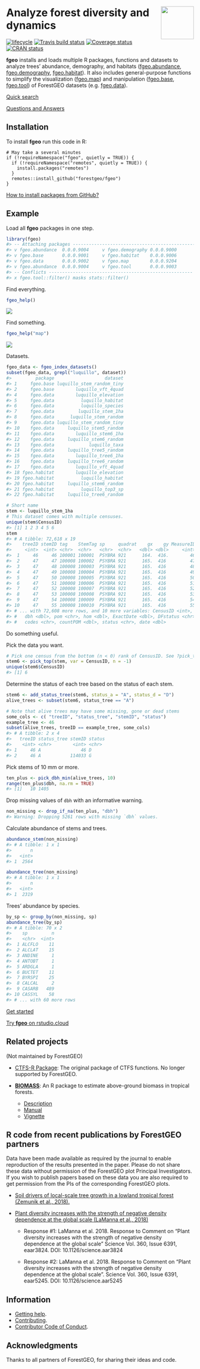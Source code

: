 
<!-- README.md is generated from README.Rmd. Please edit that file -->

# <img src="https://i.imgur.com/vTLlhbp.png" align="right" height=88 /> Analyze forest diversity and dynamics

[![lifecycle](https://img.shields.io/badge/lifecycle-experimental-orange.svg)](https://www.tidyverse.org/lifecycle/#experimental)
[![Travis build
status](https://travis-ci.org/forestgeo/fgeo.svg?branch=master)](https://travis-ci.org/forestgeo/fgeo)
[![Coverage
status](https://coveralls.io/repos/github/forestgeo/fgeo/badge.svg)](https://coveralls.io/r/forestgeo/fgeo?branch=master)
[![CRAN
status](https://www.r-pkg.org/badges/version/fgeo)](https://cran.r-project.org/package=fgeo)

**fgeo** installs and loads multiple R packages, functions and datasets
to analyze trees’ abundance, demography, and habitats
(<a href=https://forestgeo.github.io/fgeo.abundance>fgeo.abundance</a>,
<a href=https://forestgeo.github.io/fgeo.demography>fgeo.demography</a>,
<a href=https://forestgeo.github.io/fgeo.habitat>fgeo.habitat</a>). It
also includes general-purpose functions to simplify the visualization
(<a href=https://forestgeo.github.io/fgeo.map>fgeo.map</a>) and
manipulation
(<a href=https://forestgeo.github.io/fgeo.base>fgeo.base</a>,
<a href=https://forestgeo.github.io/fgeo.tool>fgeo.tool</a>) of
ForestGEO datasets (e.g.
<a href=https://forestgeo.github.io/fgeo.data>fgeo.data</a>).

[Quick
search](https://forestgeo.github.io/fgeo/articles/quick-search.html)

[Questions and
Answers](https://forestgeo.github.io/fgeo/articles/questions-and-answers.html)

## Installation

To install **fgeo** run this code in R:

    # May take a several minutes
    if (!requireNamespace("fgeo", quietly = TRUE)) {
      if (!requireNamespace("remotes", quietly = TRUE)) {
        install.packages("remotes")
      }
      remotes::install_github("forestgeo/fgeo")
    }

[How to install packages from GitHub?](https://goo.gl/dQKEeg)

## Example

Load all **fgeo** packages in one step.

``` r
library(fgeo)
#> -- Attaching packages ---------------------------------------------- fgeo 0.0.0.9000 --
#> v fgeo.abundance  0.0.0.9004     v fgeo.demography 0.0.0.9000
#> v fgeo.base       0.0.0.9001     v fgeo.habitat    0.0.0.9006
#> v fgeo.data       0.0.0.9002     v fgeo.map        0.0.0.9204
#> v fgeo.abundance  0.0.0.9004     v fgeo.tool       0.0.0.9003
#> -- Conflicts ------------------------------------------------------ fgeo_conflicts() --
#> x fgeo.tool::filter() masks stats::filter()
```

Find everything.

``` r
fgeo_help()
```

![](https://i.imgur.com/AnGdGqN.png)

Find something.

``` r
fgeo_help("map")
```

![](https://i.imgur.com/mfqhd3U.png)

Datasets.

``` r
fgeo_data <- fgeo_index_datasets()
subset(fgeo_data, grepl("luquillo", dataset))
#>         package                   dataset
#> 1     fgeo.base luquillo_stem_random_tiny
#> 2     fgeo.base        luquillo_vft_4quad
#> 4     fgeo.data        luquillo_elevation
#> 5     fgeo.data          luquillo_habitat
#> 6     fgeo.data          luquillo_species
#> 7     fgeo.data         luquillo_stem_1ha
#> 8     fgeo.data      luquillo_stem_random
#> 9     fgeo.data luquillo_stem_random_tiny
#> 10    fgeo.data     luquillo_stem5_random
#> 11    fgeo.data        luquillo_stem6_1ha
#> 12    fgeo.data     luquillo_stem6_random
#> 13    fgeo.data             luquillo_taxa
#> 14    fgeo.data     luquillo_tree5_random
#> 15    fgeo.data        luquillo_tree6_1ha
#> 16    fgeo.data     luquillo_tree6_random
#> 17    fgeo.data        luquillo_vft_4quad
#> 18 fgeo.habitat        luquillo_elevation
#> 19 fgeo.habitat          luquillo_habitat
#> 20 fgeo.habitat     luquillo_stem6_random
#> 21 fgeo.habitat          luquillo_top3_sp
#> 22 fgeo.habitat     luquillo_tree6_random

# Short name
stem <- luquillo_stem_1ha
# This dataset comes with multiple censuses.
unique(stem$CensusID)
#> [1] 1 2 3 4 5 6
stem
#> # A tibble: 72,618 x 19
#>    treeID stemID tag    StemTag sp     quadrat    gx    gy MeasureID
#>     <int>  <int> <chr>  <chr>   <chr>  <chr>   <dbl> <dbl>     <int>
#>  1     46     46 100001 100001  PSYBRA 921      164.  416.        46
#>  2     47     47 100008 100002  PSYBRA 921      165.  416         47
#>  3     47     48 100008 100003  PSYBRA 921      165.  416         48
#>  4     47     49 100008 100004  PSYBRA 921      165.  416         49
#>  5     47     50 100008 100005  PSYBRA 921      165.  416         50
#>  6     47     51 100008 100006  PSYBRA 921      165.  416         51
#>  7     47     52 100008 100007  PSYBRA 921      165.  416         52
#>  8     47     53 100008 100008  PSYBRA 921      165.  416         53
#>  9     47     54 100008 100009  PSYBRA 921      165.  416         54
#> 10     47     55 100008 100010  PSYBRA 921      165.  416         55
#> # ... with 72,608 more rows, and 10 more variables: CensusID <int>,
#> #   dbh <dbl>, pom <chr>, hom <dbl>, ExactDate <dbl>, DFstatus <chr>,
#> #   codes <chr>, countPOM <dbl>, status <chr>, date <dbl>
```

Do something useful.

Pick the data you
want.

``` r
# Pick one census from the bottom (n < 0) rank of CensusID. See ?pick_top().
stem6 <- pick_top(stem, var = CensusID, n = -1)
unique(stem6$CensusID)
#> [1] 6
```

Determine the status of each tree based on the status of each stem.

``` r
stem6 <- add_status_tree(stem6, status_a = "A", status_d = "D")
alive_trees <- subset(stem6, status_tree == "A")

# Note that alive trees may have some missing, gone or dead stems
some_cols <- c( "treeID", "status_tree", "stemID", "status")
example_tree <- 46
subset(alive_trees, treeID == example_tree, some_cols)
#> # A tibble: 2 x 4
#>   treeID status_tree stemID status
#>    <int> <chr>        <int> <chr> 
#> 1     46 A               46 D     
#> 2     46 A           114033 G
```

Pick stems of 10 mm or more.

``` r
ten_plus <- pick_dbh_min(alive_trees, 10)
range(ten_plus$dbh, na.rm = TRUE)
#> [1]   10 1405
```

Drop missing values of `dbh` with an informative warning.

``` r
non_missing <- drop_if_na(ten_plus, "dbh")
#> Warning: Dropping 5261 rows with missing `dbh` values.
```

Calculate abundance of stems and trees.

``` r
abundance_stem(non_missing)
#> # A tibble: 1 x 1
#>       n
#>   <int>
#> 1  2564

abundance_tree(non_missing)
#> # A tibble: 1 x 1
#>       n
#>   <int>
#> 1  2319
```

Trees’ abundance by species.

``` r
by_sp <- group_by(non_missing, sp)
abundance_tree(by_sp)
#> # A tibble: 70 x 2
#>    sp         n
#>    <chr>  <int>
#>  1 ALCFLO    11
#>  2 ALCLAT    15
#>  3 ANDINE     1
#>  4 ANTOBT     1
#>  5 ARDGLA     1
#>  6 BUCTET    11
#>  7 BYRSPI    25
#>  8 CALCAL     2
#>  9 CASARB   489
#> 10 CASSYL    58
#> # ... with 60 more rows
```

[Get
started](https://forestgeo.github.io/fgeo/articles/fgeo.html#get-started)

[Try **fgeo** on rstudio.cloud](http://bit.ly/fgeo-demo)

## Related projects

(Not maintained by ForestGEO)

  - [CTFS-R Package](http://ctfs.si.edu/Public/CTFSRPackage/): The
    original package of CTFS functions. No longer supported by
    ForestGEO.

  - [**BIOMASS**](https://CRAN.R-project.org/package=BIOMASS): An R
    package to estimate above-ground biomass in tropical
        forests.
    
      - [Description](https://CRAN.R-project.org/package=BIOMASS)
      - [Manual](https://cran.r-project.org/web/packages/BIOMASS/BIOMASS.pdf)
      - [Vignette](https://cran.r-project.org/web/packages/BIOMASS/vignettes/VignetteBiomass.html)

## R code from recent publications by ForestGEO partners

Data have been made available as required by the journal to enable
reproduction of the results presented in the paper. Please do not share
these data without permission of the ForestGEO plot Principal
Investigators. If you wish to publish papers based on these data you are
also required to get permission from the PIs of the corresponding
ForestGEO plots.

  - [Soil drivers of local-scale tree growth in a lowland tropical
    forest (Zemunik et
    al., 2018).](https://github.com/SoilLabAtSTRI/Soil-drivers-of-tree-growth)

  - [Plant diversity increases with the strength of negative density
    dependence at the global scale (LaManna et
    al., 2018)](https://github.com/forestgeo/LaManna_et_al_Science)
    
      - Response \#1: LaManna et al. 2018. Response to Comment on “Plant
        diversity increases with the strength of negative density
        dependence at the global scale” Science Vol. 360, Issue 6391,
        eaar3824. DOI: 10.1126/science.aar3824
    
      - Response \#2: LaManna et al. 2018. Response to Comment on “Plant
        diversity increases with the strength of negative density
        dependence at the global scale”. Science Vol. 360, Issue 6391,
        eaar5245. DOI: 10.1126/science.aar5245

## Information

  - [Getting help](SUPPORT.md).
  - [Contributing](CONTRIBUTING.md).
  - [Contributor Code of Conduct](CODE_OF_CONDUCT.md).

## Acknowledgments

Thanks to all partners of ForestGEO, for sharing their ideas and code.
